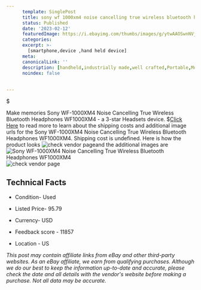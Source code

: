```yaml
---
      template: SinglePost
      title: sony wf 1000xm4 noise cancelling true wireless bluetooth headphones wf1000xm4
      status: Published
      date: '2023-02-12'
      featuredImage: https://i.ebayimg.com/thumbs/images/g/ytwAAOSwnNVjfmp3/s-l225.jpg
      categories: 
      excerpt: >-
        [smartphone,device ,hand held device]
      meta:
      canonicalLink: ''
      description: [handheld,industrially made,well crafted,Portable,Mobile,Compact,Convenient,Lightweight,Maneuverable,Man-portable,Miniature,Carriable,Hand-held,Light,Holdable,Transportable,Mobile device,Pocket-sized,On-the-go,Wireless,Cordless,Compact size,Convenient size, smartphone,device ,hand held device]
      noindex: false
      
        
---
```

$

Make memories Sony WF-1000XM4 Noise Cancelling True Wireless Bluetooth Headphones WF1000XM4 - a 3-star Headsets device.
$[Click Here](https://www.ebay.com/itm/195589979092?hash=item2d8a123bd4%3Ag%3AytwAAOSwnNVjfmp3&mkevt=1&mkcid=1&mkrid=711-53200-19255-0&campid=%253CePNCampaignId%253E&customid=%253CreferenceId%253E&toolid=10049) to read more to learn about the shipping costs and additional image urls for the Sony WF-1000XM4 Noise Cancelling True Wireless Bluetooth Headphones WF1000XM4. Shipping cost is undefined. Here is how the product looks ![check vendor page](https://i.ebayimg.com/thumbs/images/g/ytwAAOSwnNVjfmp3/s-l225.jpg)and the additional images are![Sony WF-1000XM4 Noise Cancelling True Wireless Bluetooth Headphones WF1000XM4](https://i.ebayimg.com/images/g/ytwAAOSwnNVjfmp3/s-l1600.jpg)![check vendor page](https://origin-galleryplus.ebayimg.com/ws/web/195589979092_2_0_1/225x225.jpg,https://origin-galleryplus.ebayimg.com/ws/web/195589979092_3_0_1/225x225.jpg,https://origin-galleryplus.ebayimg.com/ws/web/195589979092_4_0_1/225x225.jpg,https://origin-galleryplus.ebayimg.com/ws/web/195589979092_5_0_1/225x225.jpg,https://origin-galleryplus.ebayimg.com/ws/web/195589979092_6_0_1/225x225.jpg)



 ## Technical Facts 



     
      

 - Condition- Used 


      

 - Listed Price- 95.79 


      

 - Currency- USD 


      

 - Feedback score - 11857 


      

 - Location - US 


      
      

 *_This post may contain affiliate links from eBay and other third-party websites. As an eBay affiliate, we earn from qualifying purchases. Although we do our best to keep the information up-to-date and accurate, please check the date and all details with the vendor's website before making a purchase. Not all data may be accurate._*






